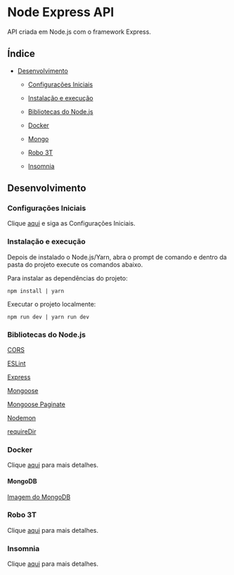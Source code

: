 # Node Express API

API criada em Node.js com o framework Express.

## Índice

- [Desenvolvimento](#desenvolvimento)

  - [Configurações Iniciais](#configurações-iniciais)

  - [Instalação e execução](#instalação-e-execução)

  - [Bibliotecas do Node.js](#bibliotecas-do-nodejs)

  - [Docker](#docker)

  - [Mongo](#mongo)

  - [Robo 3T](#robo-3t)

  - [Insomnia](#insomnia)

## Desenvolvimento

### Configurações Iniciais

Clique [aqui](https://github.com/osvaldokalvaitir/projects-settings) e siga as Configurações Iniciais.

### Instalação e execução

Depois de instalado o Node.js/Yarn, abra o prompt de comando e dentro da pasta do projeto execute os comandos abaixo.

Para instalar as dependências do projeto:

```
npm install | yarn
```

Executar o projeto localmente:

```
npm run dev | yarn run dev
```

### Bibliotecas do Node.js

[CORS](https://github.com/osvaldokalvaitir/projects-settings/blob/master/nodejs/libs/cors.md)

[ESLint](https://github.com/osvaldokalvaitir/projects-settings/blob/master/nodejs/libs/eslint.md)

[Express](https://github.com/osvaldokalvaitir/projects-settings/blob/master/nodejs/libs/express.md)

[Mongoose](https://github.com/osvaldokalvaitir/projects-settings/blob/master/nodejs/libs/mongoose.md)

[Mongoose Paginate](https://github.com/osvaldokalvaitir/projects-settings/blob/master/nodejs/libs/mongoose-paginate.md)

[Nodemon](https://github.com/osvaldokalvaitir/projects-settings/blob/master/nodejs/libs/nodemon.md)

[requireDir](https://github.com/osvaldokalvaitir/projects-settings/blob/master/nodejs/libs/requiredir.md)

### Docker

Clique [aqui](https://github.com/osvaldokalvaitir/projects-settings/blob/master/docker/docker.md) para mais detalhes.

#### MongoDB

[Imagem do MongoDB](https://github.com/osvaldokalvaitir/projects-settings/blob/master/docker/images/mongodb.md)

### Robo 3T

Clique [aqui](https://github.com/osvaldokalvaitir/projects-settings/blob/master/database/mongodb/robo-3t.md) para mais detalhes.

### Insomnia

Clique [aqui](https://github.com/osvaldokalvaitir/projects-settings/blob/master/api/insomnia.md) para mais detalhes.
